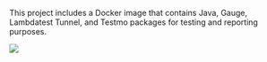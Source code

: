 This project includes a Docker image that contains Java, Gauge, Lambdatest Tunnel, and Testmo packages for testing and reporting purposes.

<tr>
  <td>
    <a href="https://hub.docker.com/r/sinanerdinc/gauge-testmo-lambdatest" target="_blank">
      <img src="https://img.shields.io/docker/pulls/sinanerdinc/gauge-testmo-lambdatest?style=for-the-badge" />
    </a>
  </td>
</tr>

